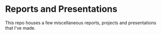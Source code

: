 # Reports and Presentations

This repo houses a few miscellaneous reports, projects and presentations that I've made.

